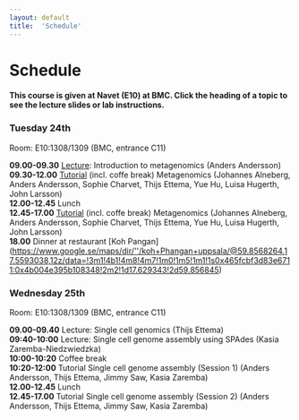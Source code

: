 ```yaml
---
layout: default
title:  'Schedule'
---
```


# Schedule

#### This course is given at Navet (E10) at BMC. Click the heading of a topic to see the lecture slides or lab instructions.

### Tuesday 24th  

Room:  E10:1308/1309 (BMC, entrance C11)

**09.00-09.30** [Lecture](https://drive.google.com/drive/u/0/folders/0B-ktNmaBM1yrVTBUWmF1SFhTY2M): Introduction to metagenomics 
(Anders Andersson)  
**09.30-12.00** [Tutorial](http://metagenomics-workshop.readthedocs.org/en/latest/) (incl. coffe break) Metagenomics (Johannes Alneberg, Anders Andersson, Sophie Charvet, Thijs Ettema, Yue Hu, Luisa Hugerth, John Larsson)  
**12.00-12.45** Lunch  
**12.45-17.00** [Tutorial](http://metagenomics-workshop.readthedocs.org/en/latest/) (incl. coffe break) Metagenomics 
(Johannes Alneberg, Anders Andersson, Sophie Charvet, Thijs Ettema, Yue Hu, Luisa Hugerth, John Larsson)  
**18.00** Dinner at restaurant [Koh Pangan] (https://www.google.se/maps/dir/''/koh+Phangan+uppsala/@59.8568264,17.5593038,12z/data=!3m1!4b1!4m8!4m7!1m0!1m5!1m1!1s0x465fcbf3d83e6711:0x4b004e395b108348!2m2!1d17.629343!2d59.856845)  

<!--- 
[Lecture: Introduction to metagenomics](http://metagenomics-workshop.readthedocs.org/)
[Tutorial (incl. coffe break) Metagenomics](http://metagenomics-workshop.readthedocs.org/) 
[Tutorial (incl. coffe break) Metagenomics](http://metagenomics-workshop.readthedocs.org/) 
--> 

### Wednesday 25th  

Room:  E10:1308/1309 (BMC, entrance C11)

**09.00-09.40** Lecture: Single cell genomics (Thijs Ettema)  
**09:40-10:00** Lecture: Single cell genome assembly using SPAdes 
(Kasia Zaremba-Niedzwiedzka)  
**10:00-10:20** Coffee break  
**10:20-12:00** Tutorial Single cell genome assembly (Session 1) 
(Anders Andersson, Thijs Ettema, Jimmy Saw, Kasia Zaremba)  
**12.00-12.45** Lunch  
**12.45-17.00** Tutorial Single cell genome assembly (Session 2) 
(Anders Andersson, Thijs Ettema, Jimmy Saw, Kasia Zaremba)  

<!---  
[Lecture: Single cell genomics](slides/Single_cell_genomics.PDF)  
[Lecture: Single cell genome assembly using SPAdes](slides/SPAdes_intro_2014.pdf) 
[Tutorial Single cell genome assembly (Session 1)](tutorials/sc_genome_assembly) 
[Tutorial Single cell genome assembly (Session 2)](tutorials/sc_genome_assembly) 
-->
